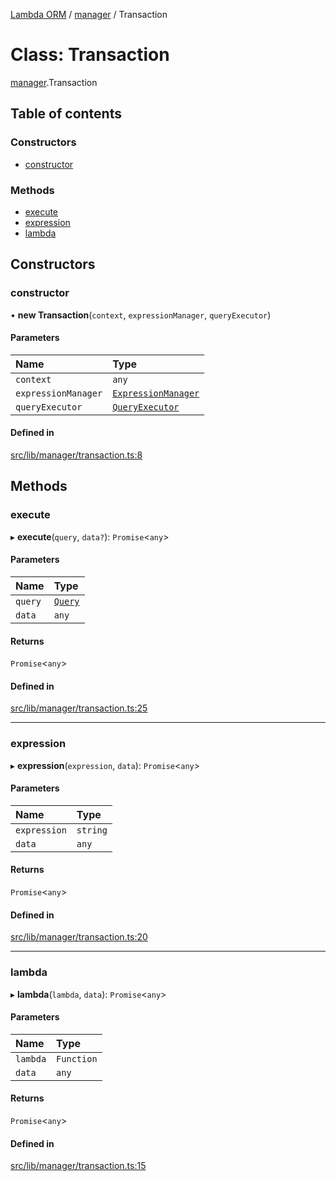 [Lambda ORM](../README.md) / [manager](../modules/manager.md) / Transaction

# Class: Transaction

[manager](../modules/manager.md).Transaction

## Table of contents

### Constructors

- [constructor](manager.Transaction.md#constructor)

### Methods

- [execute](manager.Transaction.md#execute)
- [expression](manager.Transaction.md#expression)
- [lambda](manager.Transaction.md#lambda)

## Constructors

### constructor

• **new Transaction**(`context`, `expressionManager`, `queryExecutor`)

#### Parameters

| Name | Type |
| :------ | :------ |
| `context` | `any` |
| `expressionManager` | [`ExpressionManager`](manager.ExpressionManager.md) |
| `queryExecutor` | [`QueryExecutor`](manager.QueryExecutor.md) |

#### Defined in

[src/lib/manager/transaction.ts:8](https://github.com/FlavioLionelRita/lambda-orm/blob/36f1fb3/src/lib/manager/transaction.ts#L8)

## Methods

### execute

▸ **execute**(`query`, `data?`): `Promise`<`any`\>

#### Parameters

| Name | Type |
| :------ | :------ |
| `query` | [`Query`](model.Query.md) |
| `data` | `any` |

#### Returns

`Promise`<`any`\>

#### Defined in

[src/lib/manager/transaction.ts:25](https://github.com/FlavioLionelRita/lambda-orm/blob/36f1fb3/src/lib/manager/transaction.ts#L25)

___

### expression

▸ **expression**(`expression`, `data`): `Promise`<`any`\>

#### Parameters

| Name | Type |
| :------ | :------ |
| `expression` | `string` |
| `data` | `any` |

#### Returns

`Promise`<`any`\>

#### Defined in

[src/lib/manager/transaction.ts:20](https://github.com/FlavioLionelRita/lambda-orm/blob/36f1fb3/src/lib/manager/transaction.ts#L20)

___

### lambda

▸ **lambda**(`lambda`, `data`): `Promise`<`any`\>

#### Parameters

| Name | Type |
| :------ | :------ |
| `lambda` | `Function` |
| `data` | `any` |

#### Returns

`Promise`<`any`\>

#### Defined in

[src/lib/manager/transaction.ts:15](https://github.com/FlavioLionelRita/lambda-orm/blob/36f1fb3/src/lib/manager/transaction.ts#L15)
